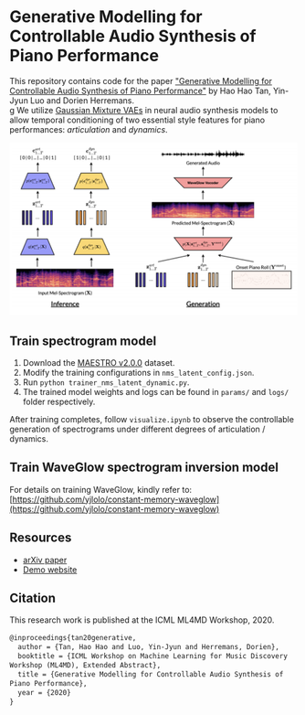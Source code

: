 # Generative Modelling for Controllable Audio Synthesis of Piano Performance

This repository contains code for the paper ["Generative Modelling for Controllable Audio Synthesis of Piano Performance"](https://arxiv.org/pdf/2006.09833.pdf) by Hao Hao Tan, Yin-Jyun Luo and Dorien Herremans.  
g
We utilize [Gaussian Mixture VAEs](https://arxiv.org/pdf/1611.05148.pdf) in neural audio synthesis models to allow temporal conditioning of two essential style features for piano performances: *articulation* and *dynamics*.

![](img/architecture.png)

## Train spectrogram model
1. Download the [MAESTRO v2.0.0](https://magenta.tensorflow.org/datasets/maestro) dataset.
2. Modify the training configurations in `nms_latent_config.json`.
3. Run `python trainer_nms_latent_dynamic.py`.
4. The trained model weights and logs can be found in `params/` and `logs/` folder respectively.

After training completes, follow `visualize.ipynb` to observe the controllable generation of spectrograms under different degrees of articulation / dynamics.

## Train WaveGlow spectrogram inversion model
For details on training WaveGlow, kindly refer to: [https://github.com/yjlolo/constant-memory-waveglow](https://github.com/yjlolo/constant-memory-waveglow)

## Resources
- [arXiv paper](https://arxiv.org/pdf/2006.09833.pdf)
- [Demo website](https://piano-performance-synthesis.github.io/)

## Citation

This research work is published at the ICML ML4MD Workshop, 2020.

```
@inproceedings{tan20generative,
  author = {Tan, Hao Hao and Luo, Yin-Jyun and Herremans, Dorien},
  booktitle = {ICML Workshop on Machine Learning for Music Discovery Workshop (ML4MD), Extended Abstract},
  title = {Generative Modelling for Controllable Audio Synthesis of Piano Performance},
  year = {2020}
}
```
